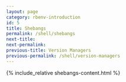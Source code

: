 ```yaml
---
layout: page
category: rbenv-introduction
id: 5
title: Shebangs
permalink: /shell/shebangs
next-title: 
next-permalink: 
previous-title: Version Managers
previous-permalink: /shell/version-managers
---
```


{% include_relative shebangs-content.html %}